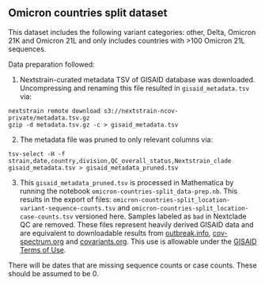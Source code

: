 ## Omicron countries split dataset

This dataset includes the following variant categories: other, Delta, Omicron 21K and Omicron 21L and only includes countries with >100 Omicron 21L sequences.

Data preparation followed:

1. Nextstrain-curated metadata TSV of GISAID database was downloaded. Uncompressing and renaming this file resulted in `gisaid_metadata.tsv` via:
```
nextstrain remote download s3://nextstrain-ncov-private/metadata.tsv.gz
gzip -d metadata.tsv.gz -c > gisaid_metadata.tsv
```

2. The metadata file was pruned to only relevant columns via:
```
tsv-select -H -f strain,date,country,division,QC_overall_status,Nextstrain_clade gisaid_metadata.tsv > gisaid_metadata_pruned.tsv
```

3. This `gisaid_metadata_pruned.tsv` is processed in Mathematica by running the notebook `omicron-countries-split_data-prep.nb`. This results in the export of files: `omicron-countries-split_location-variant-sequence-counts.tsv` and `omicron-countries-split_location-case-counts.tsv` versioned here. Samples labeled as `bad` in Nextclade QC are removed. These files represent heavily derived GISAID data and are equivalent to downloadable results from [outbreak.info](https://outbreak.info), [cov-spectrum.org](https://cov-spectrum.org) and [covariants.org](https://covariants.org). This use is allowable under the [GISAID Terms of Use](https://www.gisaid.org/registration/terms-of-use/).

There will be dates that are missing sequence counts or case counts. These should be assumed to be 0.
